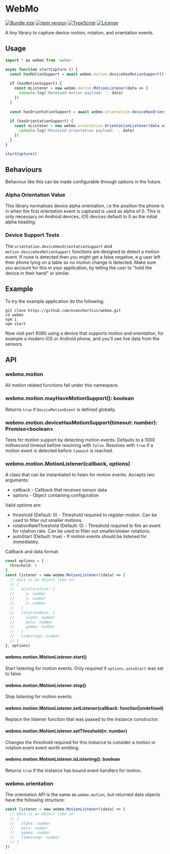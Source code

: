 # WebMo
[![Bundle size](https://img.shields.io/bundlephobia/minzip/webmo.svg)](https://bundlephobia.com/result?p=webmo)
[![npm version](https://badge.fury.io/js/webmo.svg)](https://www.npmjs.com/package/webmo)
[![TypeScript](https://img.shields.io/badge/%3C%2F%3E-TypeScript-blue.svg)](http://www.typescriptlang.org/)
[![License](https://img.shields.io/npm/l/webmo.svg)](https://github.com/evanshortiss/webmo/blob/master/package.json)

A tiny library to capture device motion, rotation, and orientation events.

## Usage

```ts
import * as webmo from 'webmo'

async function startCapture () {
  const hasMotionSupport = await webmo.motion.deviceHasMotionSupport()
  
  if (hasMotionSupport) {
    const mListener = new webmo.motion.MotionListener(data => {
      console.log('Received motion payload: ', data)
    })
  }
  
  const hasOrientationSupport = await webmo.orientation.deviceHasOrientationSupport()
  
  if (hasOrientationSupport) {
    const oListener = new webmo.orientation.OrientationListener(data => {
      console.log('Received orientation payload: ', data)
    })
  }
}

startCapture()
```

## Behaviours

Behaviour like this can be made configurable through options in the future.

### Alpha Orientation Value
This library normalises device alpha orientation, i.e the position the phone is in when the first
orientation event is captured is used as alpha of 0. This is only necessary on Android devices, iOS devices default to 0 as the initial alpha heading.

### Device Support Tests
The `orientation.deviceHasOrientationSupport` and `motion.deviceHasMotionSupport` functions are designed to detect a motion event. If none is detected then you might get a false negative, e.g user left their phone lying on a table so no motion change is detected. Make sure you account for this in your application, by telling the user to "hold the device in their hand" or similar.


## Example

To try the example application do the following:

```
git clone https://github.com/evanshortiss/webmo.git
cd webmo
npm i
npm start
```

Now visit port 8080 using a device that supports motion and orientation, for example a modern iOS or Android phone, and you'll see live data from the sensors.

## API

### webmo.motion

All motion related functions fall under this namespace.

### webmo.motion.mayHaveMotionSupport(): boolean

Returns `true` if `DeviceMotionEvent` is defined globally.

### webmo.motion.deviceHasMotionSupport(timeout: number): Promise\<boolean>

Tests for motion support by detecting motion events. Defaults to a 1000 millisecond timeout before resolving with `false`. Resolves with `true` if a motion event is detected before `timeout` is reached.

### webmo.motion.MotionListener(callback, options)

A class that can be instantiated to listen for motion events. Accepts two arguments:

* callback - Callback that receives sensor data
* options - Object containing configuration

Valid options are:

* threshold (Default: 0) - Threshold required to register motion. Can be used to filter out smaller motions.
* rotationRateThreshold (Default: 0) - Threshold required to fire an event for rotation rate. Can be used to filter out smaller/sloewr rotations.
* autoStart (Default: true) - If motion events should be listened for immediately.

Callback and data format:

```ts
const options = {
  threshold: 5
}
const listener = new webmo.MotionListener((data) => {
  // data is an object like so:
  // {
  //   acceleration: {
  //     x: number
  //     y: number
  //     z: number
  //   }
  //   rotationRate: {
  //     alpha: number
  //     beta: number
  //     gamma: number
  //   }
  //   timestamp: number
  // }
}, options)
```

#### webmo.motion.MotionListener.start()

Start listening for motion events. Only required if `options.autoStart` was set to false.

#### webmo.motion.MotionListener.stop()

Stop listening for motion events.

#### webmo.motion.MotionListener.setListener(callback: function|undefined) 

Replace the listener function that was passed to the instance constructor.

#### webmo.motion.MotionListener.setThreshold(n: number)

Changes the threshold required for this instance to consider a motion or rotation event event worth emitting.

#### webmo.motion.MotionListener.isListening(): boolean

Returns `true` if the instance has bound event handlers for motion.

### webmo.orientation

The orientation API is the same as `webmo.motion`, but returned data objects have the following structure:

```ts
const listener = new webmo.MotionListener((data) => {
  // data is an object like so:
  // {
  //   alpha: number
  //   beta: number
  //   gamma: number
  //   timestamp: number
  // }
})
```
